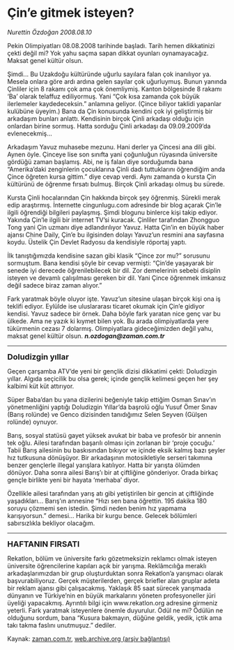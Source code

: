 # Çin’e gitmek isteyen?

*Nurettin Özdoğan 2008.08.10*

<tr><td class="metin" colspan="2" style="padding-top: 20px; padding-left: 5px; ">Pekin Olimpiyatları 08.08.2008 tarihinde başladı. Tarih hemen dikkatinizi çekti değil mi? Yok yahu saçma sapan dikkat oyunları oynamayacağız. Maksat genel kültür olsun.</td></tr><tr><td class="metin" colspan="2" style="padding-top: 20px; padding-left: 5px; "><p>Şimdi... Bu Uzakdoğu kültüründe uğurlu sayılara falan çok inanılıyor ya. Mesela onlara göre ardı ardına gelen sayılar çok uğurluymuş. Bunun yanında Çinliler için 8 rakamı çok ama çok önemliymiş. Kanton bölgesinde 8 rakamı ‘Ba’ olarak telaffuz ediliyormuş. Yani “Çok kısa zamanda çok büyük ilerlemeler kaydedeceksin.” anlamına geliyor. (Çince biliyor taklidi yapanlar kulübüne üyeyim.) Bana da Çin konusunda kendini çok iyi geliştirmiş bir arkadaşım bunları anlattı. Kendisinin birçok Çinli arkadaşı olduğu için onlardan birine sormuş. Hatta sorduğu Çinli arkadaşı da 09.09.2009’da evlenecekmiş... 
<p>Arkadaşım Yavuz muhasebe mezunu. Hani derler ya Çincesi ana dili gibi. Aynen öyle. Çinceye lise son sınıfta yani çoğunluğun rüyasında üniversite gördüğü zaman başlamış. Abi, ne iş falan diye sorduğumda bana “Amerika’daki zenginlerin çocuklarına Çinli dadı tuttuklarını öğrendiğim anda Çince öğreten kursa gittim.” diye cevap verdi. Aynı zamanda o kursta Çin kültürünü de öğrenme fırsatı bulmuş. Birçok Çinli arkadaşı olmuş bu sürede. 
<p>Kursta Çinli hocalarından Çin hakkında birçok şey öğrenmiş. Sürekli merak edip araştırmış. İnternette cingunlugu.com adresinde bir blog açarak Çin’le ilgili öğrendiği bilgileri paylaşmış. Şimdi blogunu binlerce kişi takip ediyor. Yakında Çin’le ilgili bir internet TV’si kuracak. Çinliler tarafından Zhongguo Tong yani Çin uzmanı diye adlandırılıyor Yavuz. Hatta Çin’in en büyük haber ajansı Chine Daily, Çin’e bu ilgisinden dolayı Yavuz’un resmini ana sayfasına koydu. Üstelik Çin Devlet Radyosu da kendisiyle röportaj yaptı. 
<p>İlk tanıştığımızda kendisine sazan gibi klasik “Çince zor mu?” sorusunu sormuştum. Bana kendisi şöyle bir cevap vermişti: “Çin’de yaşayarak bir senede iyi derecede öğrenilebilecek bir dil. Zor demelerinin sebebi disiplin isteyen ve devamlı çalışılması gereken bir dil. Yani Çince öğrenmek imkansız değil sadece biraz zaman alıyor.” 
<p>Fark yaratmak böyle oluyor işte. Yavuz’un sitesine ulaşan birçok kişi ona iş teklifi ediyor. Eylülde ise uluslararası ticaret okumak için Çin’e gidiyor kendisi. Yavuz sadece bir örnek. Daha böyle fark yaratan nice genç var bu ülkede. Ama ne yazık ki kıymet bilen yok. Bu arada olimpiyatlarda yere tükürmenin cezası 7 dolarmış. Olimpiyatlara gideceğimizden değil yahu, maksat genel kültür olsun. <i><b>n.ozdogan@zaman.com.tr</b></i>
<p><hr/>
<p><font size="+1"><b>Doludizgin yıllar</b></font>
<p>Geçen çarşamba ATV’de yeni bir gençlik dizisi dikkatimi çekti: Doludizgin yıllar. Algıda seçicilik bu olsa gerek; içinde gençlik kelimesi geçen her şey kalbimi küt küt attırıyor. 
<p>	Süper Baba’dan bu yana dizilerini beğeniyle takip ettiğim Osman Sınav’ın yönetmenliğini yaptığı Doludizgin Yıllar’da başrolü oğlu Yusuf Ömer Sınav (Barış rolünde) ve Genco dizisinden tanıdığımız Selen Seyven (Gülşen rolünde) oynuyor. 
<p>	Barış, sosyal statüsü gayet yüksek avukat bir baba ve profesör bir annenin  tek oğlu. Ailesi tarafından başarılı olması için zorlanan bir ‘proje çocuğu.’ Tabii Barış ailesinin bu baskısından bıkıyor ve içinde eksik kalmış bazı şeyler hız tutkusuna dönüşüyor. Bir arkadaşının motosikletiyle serseri takımına benzer gençlerle illegal yarışlara katılıyor. Hatta bir yarışta ölümden dönüyor. Daha sonra ailesi Barış’ı bir at çiftliğine gönderiyor. Orada birkaç gençle birlikte yeni bir hayata ‘merhaba’ diyor. 
<p>	Özellikle ailesi tarafından yarış atı gibi yetiştirilen bir gencin at çiftliğinde yaşadıkları... Barış’ın annesine “Hızı sen bana öğrettin. 195 dakika 180 soruyu çözmemi sen istedin. Şimdi neden benim hız yapmama karışıyorsun.” demesi... Harika bir kurgu bence. Gelecek bölümleri sabırsızlıkla bekliyor olacağım.
<p><hr/>
<p><font size="+1"><b>HAFTANIN FIRSATI</b></font>
<p>Rekatlon, bölüm ve üniversite farkı gözetmeksizin reklamcı olmak isteyen üniversite öğrencilerine kapıları açık bir yarışma. Reklâmcılığa meraklı arkadaşlarımızdan bir grup oluşturduktan sonra Rekatlon’a yarışmacı olarak başvurabiliyoruz. Gerçek müşterilerden, gerçek briefler alan gruplar adeta bir reklam ajansı gibi çalışacakmış. Yaklaşık 85 saat sürecek yarışmada dünyanın ve Türkiye’nin en büyük markalarını yöneten profesyoneller jüri üyeliği yapacakmış. Ayrıntılı bilgi için www.rekatlon.org adresine girmeniz yeterli. Fark yaratmak isteyenlere önemle duyurulur. Ödül ne mi? Ödülün ne olduğunu sordum, bana “Kusura bakmayın, düğüne geldik, yedik, içtik ama takı takma faslını unutmuşuz.” dediler. <br/></p></p></p></p></p></p></p></p></p></p></p></p></p></p></td></tr>

Kaynak: [zaman.com.tr](http://zaman.com.tr/yazar.do?yazino=797329), [web.archive.org (arşiv bağlantısı)](http://web.archive.org/web/20091123224411/http://www.zaman.com.tr:80/yazar.do?yazino=797329)
